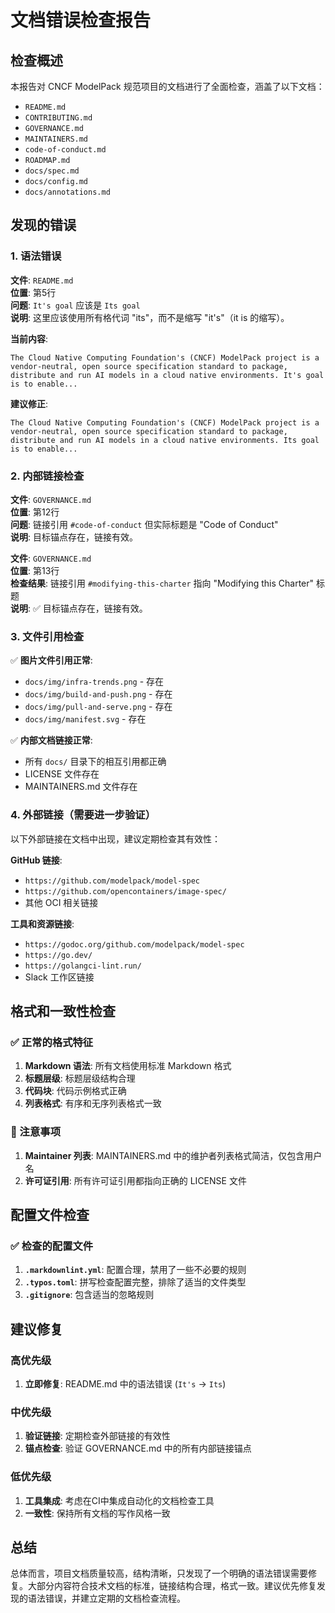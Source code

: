 # 文档错误检查报告

## 检查概述

本报告对 CNCF ModelPack 规范项目的文档进行了全面检查，涵盖了以下文档：

- `README.md`
- `CONTRIBUTING.md` 
- `GOVERNANCE.md`
- `MAINTAINERS.md`
- `code-of-conduct.md`
- `ROADMAP.md`
- `docs/spec.md`
- `docs/config.md`
- `docs/annotations.md`

## 发现的错误

### 1. 语法错误

**文件**: `README.md`  
**位置**: 第5行  
**问题**: `It's goal` 应该是 `Its goal`  
**说明**: 这里应该使用所有格代词 "its"，而不是缩写 "it's"（it is 的缩写）。

**当前内容**:
```
The Cloud Native Computing Foundation's (CNCF) ModelPack project is a vendor-neutral, open source specification standard to package, distribute and run AI models in a cloud native environments. It's goal is to enable...
```

**建议修正**:
```
The Cloud Native Computing Foundation's (CNCF) ModelPack project is a vendor-neutral, open source specification standard to package, distribute and run AI models in a cloud native environments. Its goal is to enable...
```

### 2. 内部链接检查

**文件**: `GOVERNANCE.md`  
**位置**: 第12行  
**问题**: 链接引用 `#code-of-conduct` 但实际标题是 "Code of Conduct"  
**说明**: 目标锚点存在，链接有效。

**文件**: `GOVERNANCE.md`  
**位置**: 第13行  
**检查结果**: 链接引用 `#modifying-this-charter` 指向 "Modifying this Charter" 标题  
**说明**: ✅ 目标锚点存在，链接有效。

### 3. 文件引用检查

✅ **图片文件引用正常**:
- `docs/img/infra-trends.png` - 存在
- `docs/img/build-and-push.png` - 存在  
- `docs/img/pull-and-serve.png` - 存在
- `docs/img/manifest.svg` - 存在

✅ **内部文档链接正常**:
- 所有 `docs/` 目录下的相互引用都正确
- LICENSE 文件存在
- MAINTAINERS.md 文件存在

### 4. 外部链接（需要进一步验证）

以下外部链接在文档中出现，建议定期检查其有效性：

**GitHub 链接**:
- `https://github.com/modelpack/model-spec`
- `https://github.com/opencontainers/image-spec/`
- 其他 OCI 相关链接

**工具和资源链接**:
- `https://godoc.org/github.com/modelpack/model-spec`
- `https://go.dev/`
- `https://golangci-lint.run/`
- Slack 工作区链接

## 格式和一致性检查

### ✅ 正常的格式特征

1. **Markdown 语法**: 所有文档使用标准 Markdown 格式
2. **标题层级**: 标题层级结构合理
3. **代码块**: 代码示例格式正确
4. **列表格式**: 有序和无序列表格式一致

### 📝 注意事项

1. **Maintainer 列表**: MAINTAINERS.md 中的维护者列表格式简洁，仅包含用户名
2. **许可证引用**: 所有许可证引用都指向正确的 LICENSE 文件

## 配置文件检查

### ✅ 检查的配置文件

1. **`.markdownlint.yml`**: 配置合理，禁用了一些不必要的规则
2. **`.typos.toml`**: 拼写检查配置完整，排除了适当的文件类型
3. **`.gitignore`**: 包含适当的忽略规则

## 建议修复

### 高优先级
1. **立即修复**: README.md 中的语法错误 (`It's` → `Its`)

### 中优先级  
1. **验证链接**: 定期检查外部链接的有效性
2. **锚点检查**: 验证 GOVERNANCE.md 中的所有内部链接锚点

### 低优先级
1. **工具集成**: 考虑在CI中集成自动化的文档检查工具
2. **一致性**: 保持所有文档的写作风格一致

## 总结

总体而言，项目文档质量较高，结构清晰，只发现了一个明确的语法错误需要修复。大部分内容符合技术文档的标准，链接结构合理，格式一致。建议优先修复发现的语法错误，并建立定期的文档检查流程。